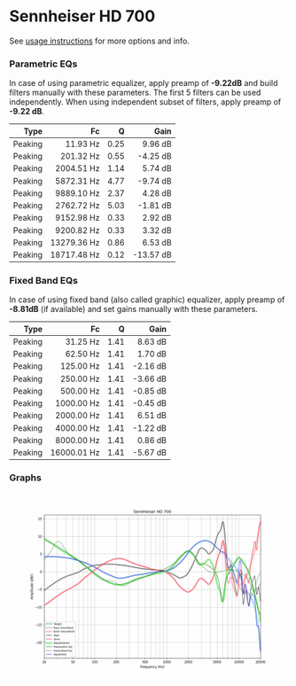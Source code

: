 # Sennheiser HD 700
See [usage instructions](https://github.com/jaakkopasanen/AutoEq#usage) for more options and info.

### Parametric EQs
In case of using parametric equalizer, apply preamp of **-9.22dB** and build filters manually
with these parameters. The first 5 filters can be used independently.
When using independent subset of filters, apply preamp of **-9.22 dB**.

| Type    | Fc          |    Q | Gain      |
|--------:|------------:|-----:|----------:|
| Peaking | 11.93 Hz    | 0.25 | 9.96 dB   |
| Peaking | 201.32 Hz   | 0.55 | -4.25 dB  |
| Peaking | 2004.51 Hz  | 1.14 | 5.74 dB   |
| Peaking | 5872.31 Hz  | 4.77 | -9.74 dB  |
| Peaking | 9889.10 Hz  | 2.37 | 4.28 dB   |
| Peaking | 2762.72 Hz  | 5.03 | -1.81 dB  |
| Peaking | 9152.98 Hz  | 0.33 | 2.92 dB   |
| Peaking | 9200.82 Hz  | 0.33 | 3.32 dB   |
| Peaking | 13279.36 Hz | 0.86 | 6.53 dB   |
| Peaking | 18717.48 Hz | 0.12 | -13.57 dB |

### Fixed Band EQs
In case of using fixed band (also called graphic) equalizer, apply preamp of **-8.81dB**
(if available) and set gains manually with these parameters.

| Type    | Fc          |    Q | Gain     |
|--------:|------------:|-----:|---------:|
| Peaking | 31.25 Hz    | 1.41 | 8.63 dB  |
| Peaking | 62.50 Hz    | 1.41 | 1.70 dB  |
| Peaking | 125.00 Hz   | 1.41 | -2.16 dB |
| Peaking | 250.00 Hz   | 1.41 | -3.66 dB |
| Peaking | 500.00 Hz   | 1.41 | -0.85 dB |
| Peaking | 1000.00 Hz  | 1.41 | -0.45 dB |
| Peaking | 2000.00 Hz  | 1.41 | 6.51 dB  |
| Peaking | 4000.00 Hz  | 1.41 | -1.22 dB |
| Peaking | 8000.00 Hz  | 1.41 | 0.86 dB  |
| Peaking | 16000.01 Hz | 1.41 | -5.67 dB |

### Graphs
![](./Sennheiser%20HD%20700.png)